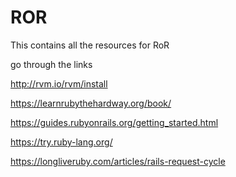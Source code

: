 # ROR
This contains all the resources for RoR

go through the links

http://rvm.io/rvm/install

https://learnrubythehardway.org/book/

https://guides.rubyonrails.org/getting_started.html

https://try.ruby-lang.org/

https://longliveruby.com/articles/rails-request-cycle
